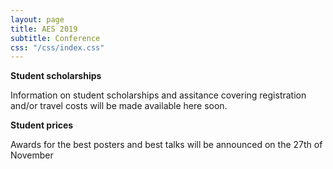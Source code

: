 ```yaml
---
layout: page
title: AES 2019
subtitle: Conference
css: "/css/index.css"
---
```

  

 **Student scholarships**

Information on student scholarships and assitance covering registration and/or travel costs will be made available here soon.

**Student prices**

Awards for the best posters and best talks will be announced on the 27th of November

